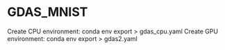 # GDAS_MNIST

Create CPU environment: conda env export > gdas_cpu.yaml
Create GPU environment: conda env export > gdas2.yaml
